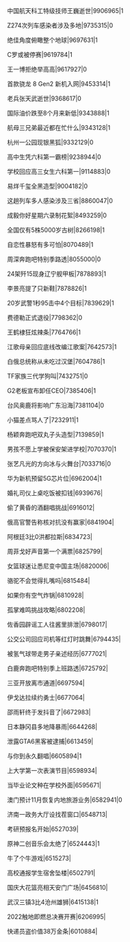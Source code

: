 中国航天科工特级技师王巍逝世|9906965|1

Z274次列车感染者涉及多地|9735315|0

绝佳角度俯瞰整个地球|9697631|1

C罗或被停赛|9619784|1

王一博拒绝举高高|9617927|0

首款骁龙 8 Gen2 新机入网|9453314|1

老兵张天武逝世|9368617|0

国际油价跌至8个月来新低|9343888|1

航母三兄弟最近都在忙什么|9343128|1

杭州一公园现银黑狐|9332129|0

高中生凭六科第一霸榜|9238944|0

学校回应高三女生六科第一|9114883|0

易烊千玺全黑造型|9004182|0

这趟列车多人感染涉及三省|8860047|0

成毅你好星期六录制花絮|8493259|0

全国仅有5株5000岁古树|8266198|1

自恋性暴怒有多可怕|8070489|1

周深奔跑吧特别季路透|8055000|0

24架歼15现身辽宁舰甲板|7878893|1

李景亮提了只新鞋|7878826|1

20岁武警1秒95击中4个目标|7839629|1

费德勒正式退役|7798362|0

王鹤棣狂炫辣条|7764766|1

江歌母亲回应底线改编江歌案|7642573|1

白俄总统称从未吃过汉堡|7604786|1

TF家族三代学狗叫|7432751|0

G2老板宣布卸任CEO|7385406|1

台风奥鹿将影响广东沿海|7381104|0

小猫差点骂人了|7232911|1

杨颖奔跑吧双丸子头造型|7139859|1

男孩不愿上学被保安架进学校|7070370|1

张艺凡光的方向冰与火舞台|7033716|0

华为新机预留5G芯片位|6962004|1

婚礼司仪上桌吃饭被扣钱|6939676|

偷了黄昏的酒翻唱挑战|6916012|

俄高官警告称核对抗没有赢家|6841904|

阿根廷3比0洪都拉斯|6834723|

周菲戈好声音第一个满票|6825799|

女篮球迷让悉尼变中国主场|6820006|

骆驼不会觉得扎嘴吗|6815484|

如果你有空气炸锅|6810928|

孤掌难鸣挑战攻略|6802208|

佐香园辟谣工人往酱里排泄|6798017|

公交公司回应司机等红灯时跳舞|6794435|

被氢气球带走男子亲述经历|6777021|

白鹿奔跑吧特别季上班路透|6725792|

三亚开放离市通道|6697594|

伊戈达拉续约勇士|6677064|

邵雨轩终于发抖音了|6672983|

日本静冈县多地降暴雨|6644268|

泄露GTA6黑客被逮捕|6613459|

与你到永久翻唱|6605894|1

上大学第一次表演节目|6598934|

当毕业论文种在学校外面|6595671|

澳门预计11月恢复内地旅游业务|6582941|0

济南一政务大厅设找茬窗口|6548713|

考研预报名开始|6527039|

原神二创音乐会太绝了|6524443|1

牛了个牛游戏|6515273|

高校通报学生宿舍坠楼|6502791|

国庆大花篮亮相天安门广场|6456810|

武汉三镇3比4沧州雄狮|6415138|1

2022触地即燃总决赛开赛|6206995|

快递员盗价值38万金条|6010884|

